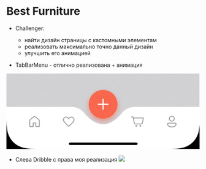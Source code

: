 # Best Furniture
    
- Challenger:
    - найти дизайн страницы с кастомными элементам
    - реализовать максимально точно данный дизайн
    - улучшить его анимацией

- TabBarMenu - отлично реализована + анимация

<img src="https://github.com/ihValery/BestFurniture/blob/main/image/TabBarMenu.gif?raw=true"></a>

- Слева Dribble с права моя реализация
<img src="?raw=true"></a>
